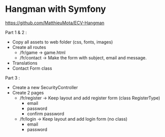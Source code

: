 Hangman with Symfony
========================

https://github.com/MatthieuMota/ECV-Hangman

Part 1 & 2 :

- Copy all assets to web folder (css, fonts, images)
- Create all routes
    - /fr/game -> game.html
    - /fr/contact -> Make the form with subject, email and message.
- Translations
- Contact Form class

Part 3 :

- Create a new SecurityController
- Create 2 pages
    - /fr/register -> Keep layout and add register form (class RegisterType)
       - email
       - password
       - confirm password
    - /fr/login -> Keep layout and add login form (no class)
        - email
        - password
